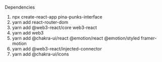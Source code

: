 Dependencies

1. npx create-react-app pina-punks-interface 
2. yarn add react-router-dom
3. yarn add @web3-react/core web3-react
4. yarn add web3
5. yarn add @chakra-ui/react @emotion/react @emotion/styled framer-motion
6. yarn add @web3-react/injected-connector
7. yarn add @chakra-ui/icons